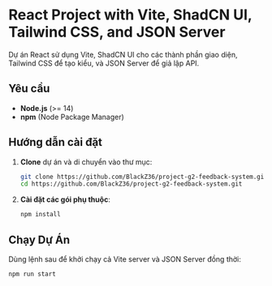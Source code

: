 # React Project with Vite, ShadCN UI, Tailwind CSS, and JSON Server

Dự án React sử dụng Vite, ShadCN UI cho các thành phần giao diện, Tailwind CSS để tạo kiểu, và JSON Server để giả lập API.

## Yêu cầu

- **Node.js** (>= 14)
- **npm** (Node Package Manager)

## Hướng dẫn cài đặt

1. **Clone** dự án và di chuyển vào thư mục:
    ```bash
    git clone https://github.com/BlackZ36/project-g2-feedback-system.git
    cd https://github.com/BlackZ36/project-g2-feedback-system.git
    ```

2. **Cài đặt các gói phụ thuộc**:
    ```bash
    npm install
    ```


## Chạy Dự Án

Dùng lệnh sau để khởi chạy cả Vite server và JSON Server đồng thời:

```bash
npm run start
